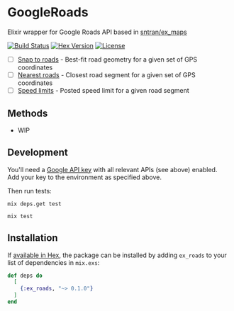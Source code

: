 # GoogleRoads

Elixir wrapper for Google Roads API based in [sntran/ex_maps](https://github.com/sntran/ex_maps)

[![Build Status](https://img.shields.io/travis/kmonline/ex_roads/master.svg)](https://travis-ci.org/kmonline/ex_roads)
[![Hex Version](https://img.shields.io/hexpm/v/google_roads.svg)](https://hex.pm/packages/google_roads)
[![License](http://img.shields.io/badge/license-MIT-brightgreen.svg)](http://opensource.org/licenses/MIT)

- [ ] [Snap to roads](https://developers.google.com/maps/documentation/roads/snap) - Best-fit road geometry for a given set of GPS coordinates
- [ ] [Nearest roads](https://developers.google.com/maps/documentation/roads/nearest) - Closest road segment for a given set of GPS coordinates
- [ ] [Speed limits](https://developers.google.com/maps/documentation/roads/speed-limits) - Posted speed limit for a given road segment

## Methods

- WIP

## Development

You'll need a [Google API key](https://console.developers.google.com) with
all relevant APIs (see above) enabled. Add your key to the environment as specified above.

Then run tests:

`mix deps.get test`

`mix test`

## Installation

If [available in Hex](https://hex.pm/docs/publish), the package can be installed
by adding `ex_roads` to your list of dependencies in `mix.exs`:

```elixir
def deps do
  [
    {:ex_roads, "~> 0.1.0"}
  ]
end
```
